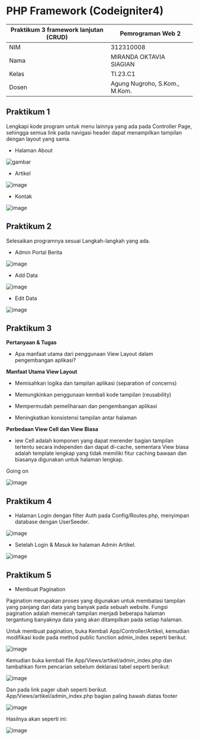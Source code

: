 # PHP Framework (Codeigniter4)
| Praktikum 3 framework lanjutan (CRUD) |  Pemrograman Web 2  
|-------|---------
| NIM   | 312310008
| Nama  | MIRANDA OKTAVIA SIAGIAN
| Kelas | TI.23.C1
| Dosen |  Agung Nugroho, S.Kom., M.Kom.

## Praktikum 1

Lengkapi kode program untuk menu lainnya yang ada pada Controller Page, sehingga semua
link pada navigasi header dapat menampilkan tampilan dengan layout yang sama.

- Halaman About

![gambar](./image/gambar1.png)

- Artikel

![image](./image/gambar7.png)

- Kontak

![image](./image/gambar2.png)

## Praktikum 2

Selesaikan programnya sesuai Langkah-langkah yang ada.

- Admin Portal Berita

![image](./image/gambar13.png)

- Add Data

![image](./image/gambar16.png)

- Edit Data

![image](./image/gambar19.png)

## Praktikum 3

<b>Pertanyaan & Tugas</b>
- Apa manfaat utama dari penggunaan View Layout dalam pengembangan aplikasi?

<b>Manfaat Utama View Layout</b>

- Memisahkan logika dan tampilan aplikasi (separation of concerns)

- Memungkinkan penggunaan kembali kode tampilan (reusability)

- Mempermudah pemeliharaan dan pengembangan aplikasi

- Meningkatkan konsistensi tampilan antar halaman

<b>Perbedaan View Cell dan View Biasa</b>

- iew Cell adalah komponen yang dapat merender bagian tampilan tertentu secara independen dan dapat di-cache, sementara View biasa adalah template lengkap yang tidak memiliki fitur caching bawaan dan biasanya digunakan untuk halaman lengkap.

Going on

![image](./image/gambar3.png)

## Praktikum 4
-  Halaman Login dengan filter Auth pada Config/Routes.php, menyimpan database dengan UserSeeder.

![image](./image/gambar25.png)

- Setelah Login & Masuk ke halaman Admin Artikel.

![image](./image/gambar26.png)

## Praktikum 5
- Membuat Pagination

Pagination merupakan proses yang digunakan untuk membatasi tampilan yang panjang
dari data yang banyak pada sebuah website. Fungsi pagination adalah memecah tampilan
menjadi beberapa halaman tergantung banyaknya data yang akan ditampilkan pada
setiap halaman.

Untuk membuat pagination, buka Kembali App/Controller/Artikel, kemudian modifikasi kode
pada method public function admin_index seperti berikut.

![image](./image/hasil2.png)

Kemudian buka kembali file App/Views/artikel/admin_index.php dan tambahkan form
pencarian sebelum deklarasi tabel seperti berikut:

![image](./image/hasil3.png)

Dan pada link pager ubah seperti berikut.
App/Views/artikel/admin_index.php bagian paling bawah diatas footer

![image](./image/hasil4.png)

Hasilnya akan seperti ini:

![image](./image/admin.png)

